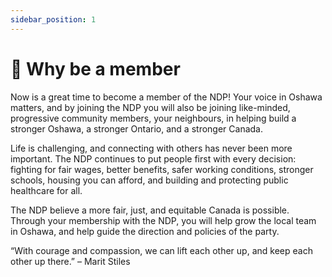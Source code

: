 ```yaml
---
sidebar_position: 1
---
```


# 🍊 Why be a member

Now is a great time to become a member of the NDP!  Your voice in Oshawa matters, and by joining the NDP you will also be joining like-minded, progressive community members, your neighbours, in helping build a stronger Oshawa, a stronger Ontario, and a stronger Canada. 

Life is challenging, and connecting with others has never been more important. The NDP continues to put people first with every decision: fighting for fair wages, better benefits, safer working conditions, stronger schools, housing you can afford, and building and protecting public healthcare for all. 

The NDP believe a more fair, just, and equitable Canada is possible. Through your membership with the NDP, you will help grow the local team in Oshawa, and help guide the direction and policies of the party.

“With courage and compassion, we can lift each other up, and keep each other up there.” 
        – Marit Stiles